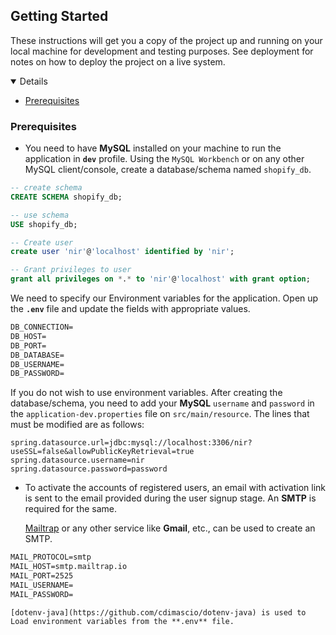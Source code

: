 ## Getting Started

These instructions will get you a copy of the project up and running on your local machine for development and testing purposes. See deployment for notes on how to deploy the project on a live system.

<details open="open">
	<ul>
		<li><a href="#prerequisites">Prerequisites</a></li>
	</ul>
</details>

### Prerequisites

*	You need to have **MySQL** installed on your machine to run the application in **`dev`** profile. Using the `MySQL Workbench` or on any other MySQL client/console, create a database/schema named `shopify_db`. 

~~~sql
-- create schema
CREATE SCHEMA shopify_db;

-- use schema
USE shopify_db;

-- Create user 
create user 'nir'@'localhost' identified by 'nir';

-- Grant privileges to user
grant all privileges on *.* to 'nir'@'localhost' with grant option;
~~~

We need to specify our Environment variables for the application. Open up the **`.env`** file and update the fields with appropriate values.

~~~txt
DB_CONNECTION=
DB_HOST=
DB_PORT=
DB_DATABASE=
DB_USERNAME=
DB_PASSWORD=
~~~

If you do not wish to use environment variables. After creating the database/schema, you need to add your **MySQL** `username` and `password` in the `application-dev.properties` file on `src/main/resource`. The lines that must be modified are as follows:

```properties
spring.datasource.url=jdbc:mysql://localhost:3306/nir?useSSL=false&allowPublicKeyRetrieval=true
spring.datasource.username=nir
spring.datasource.password=password
```

*	To activate the accounts of registered users, an email with activation link is sent to the email provided during the user signup stage. An **SMTP** is required for the same.

	[Mailtrap](https://mailtrap.io/) or any other service like **Gmail**, etc., can be used to create an SMTP.

	
~~~txt
MAIL_PROTOCOL=smtp
MAIL_HOST=smtp.mailtrap.io
MAIL_PORT=2525
MAIL_USERNAME=
MAIL_PASSWORD=
~~~
	
	[dotenv-java](https://github.com/cdimascio/dotenv-java) is used to Load environment variables from the **.env** file.


<!-- 
*	A Java Keystore File is required to generate JSON Web Token.

```shell
keytool -genkey -alias redditclone -keyalg RSA -keystore redditclone.jks -keysize 2048
```

<img src="images\settings\reddit-clone-jks-generation.PNG"/> -->
